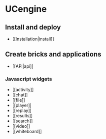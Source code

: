 # UCengine

## Install and deploy

* [[Installation|install]]

## Create bricks and applications

* [[API|api]]

### Javascript widgets

* [[activity]]
* [[chat]]
* [[file]]
* [[player]]
* [[replay]]
* [[results]]
* [[search]]
* [[video]]
* [[whiteboard]]
